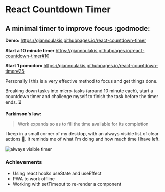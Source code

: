 # React Countdown Timer

## A minimal timer to improve focus :godmode:

**Demo:**
https://giannoulakis.githubpages.io/react-countdown-timer

**Start a 10 minute timer**
https://giannoulakis.githubpages.io/react-countdown-timer#10

**Start 1 pomodoro**
https://giannoulakis.githubpages.io/react-countdown-timer#25


Personally I this is a very effective method to focus and get things done.

Breaking down tasks into micro-tasks (around 10 minute each), start a countdown timer and challenge myself to finish the task before the timer ends. :hourglass:

**Parkinson's law:**
> Work expands so as to fill the time available for its completion

I keep in a small corner of my desktop, with an always visible list of clear actions :memo:. It reminds me of what I'm doing and how much time I have left.

![always visible timer](https://raw.github.com/giannoulakis/react-countdown-timer/master/Equalizer.jpg)


### Achievements
- Using react hooks useState and useEffect
- PWA to work offline
- Working with setTimeout to re-render a component


